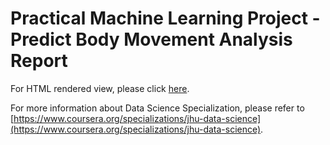 # Practical Machine Learning Project - Predict Body Movement Analysis Report

For HTML rendered view, please click [here](http://yeongwei.github.io/).

For more information about Data Science Specialization, please refer to [https://www.coursera.org/specializations/jhu-data-science](https://www.coursera.org/specializations/jhu-data-science).